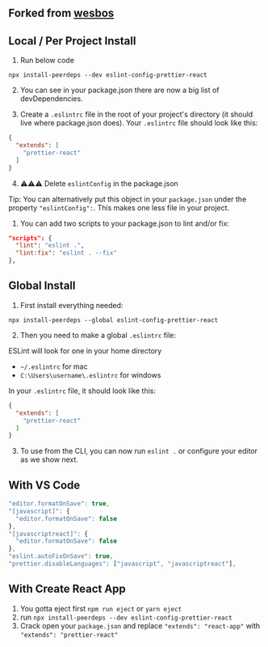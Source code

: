 ## Forked from [wesbos](https://github.com/wesbos/eslint-config-wesbos)

## Local / Per Project Install
1. Run below code
```
npx install-peerdeps --dev eslint-config-prettier-react
```

2. You can see in your package.json there are now a big list of devDependencies.

3. Create a `.eslintrc` file in the root of your project's directory (it should live where package.json does). Your `.eslintrc` file should look like this:

```json
{
  "extends": [
    "prettier-react"
  ]
}
```
4. ⚠️⚠️⚠️ Delete `eslintConfig` in the package.json
   
Tip: You can alternatively put this object in your `package.json` under the property `"eslintConfig":`. This makes one less file in your project.

1. You can add two scripts to your package.json to lint and/or fix:

```json
"scripts": {
  "lint": "eslint .",
  "lint:fix": "eslint . --fix"
},
```

## Global Install

1. First install everything needed:

```
npx install-peerdeps --global eslint-config-prettier-react
```

2. Then you need to make a global `.eslintrc` file:

ESLint will look for one in your home directory

* `~/.eslintrc` for mac
* `C:\Users\username\.eslintrc` for windows

In your `.eslintrc` file, it should look like this:

```json
{
  "extends": [
    "prettier-react"
  ]
}
```

3. To use from the CLI, you can now run `eslint .` or configure your editor as we show next.

## With VS Code

  ```js
  "editor.formatOnSave": true,
  "[javascript]": {
    "editor.formatOnSave": false
  },
  "[javascriptreact]": {
    "editor.formatOnSave": false
  },
  "eslint.autoFixOnSave": true,
  "prettier.disableLanguages": ["javascript", "javascriptreact"],
  ```

## With Create React App

1. You gotta eject first `npm run eject` or `yarn eject`
1. run `npx install-peerdeps --dev eslint-config-prettier-react`
1. Crack open your `package.json` and replace `"extends": "react-app"` with `"extends": "prettier-react"`

